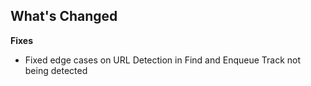 ## What's Changed

**Fixes**

- Fixed edge cases on URL Detection in Find and Enqueue Track not being detected
